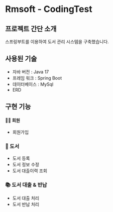 # Rmsoft - CodingTest


## 프로젝트 간단 소개
스프링부트를 이용하여 도서 관리 시스템을 구축했습니다.


## 사용된 기술

- 자바 버전 : Java 17
- 프레임 워크 : Spring Boot
- 데이터베이스 : MySql
- ERD


##  구현 기능
#### 💁‍♂️ 회원
- 회원가입


### 📕 도서
- 도서 등록
- 도서 정보 수정
- 도서 대출이력 조회


### 📚 도서 대출 & 반납
- 도서 대출 처리
- 도서 반납 처리

